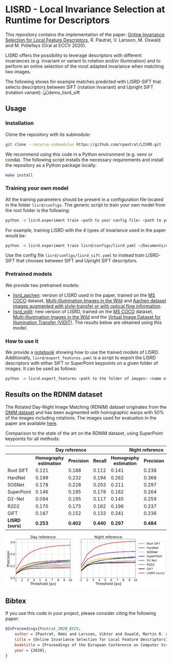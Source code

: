 # LISRD - Local Invariance Selection at Runtime for Descriptors

This repository contains the implementation of the paper: [Online Invariance Selection for Local Feature Descriptors](https://arxiv.org/abs/2007.08988), R. Pautrat, V. Larsson, M. Oswald and M. Pollefeys (Oral at ECCV 2020).

LISRD offers the possibility to leverage descriptors with different invariances (e.g. invariant or variant to rotation and/or illumination) and to perform an online selection of the most adapted invariance when matching two images.

The following shows for example matches predicted with LISRD-SIFT that selects descriptors between SIFT (rotation invariant) and Upright SIFT (rotation variant):
![demo_lisrd_sift](assets/videos/demo_lisrd_sift.gif)

## Usage

### Installation

Clone the repository with its submodule:
```bash
git clone --recurse-submodules https://github.com/rpautrat/LISRD.git
```

We recommend using this code in a Python environment (e.g. venv or conda). The following script installs the necessary requirements and install the repository as a Python package locally:
```bash
make install
```

### Training your own model

All the training parameters should be present in a configuration file located in the folder `lisrd/configs`. The generic script to train your own model from the root folder is the following:
```bash
python -m lisrd.experiment train <path to your config file> <path to your experiment>
```

For example, training LISRD with the 4 types of invariance used in the paper would be:
```bash
python -m lisrd.experiment train lisrd/configs/lisrd.yaml ~/Documents/experiments/My_experiment
```
Use the config file `lisrd/configs/lisrd_sift.yaml` to instead train LISRD-SIFT that chooses between SIFT and Upright SIFT descriptors.

### Pretrained models

We provide two pretrained models:
- [lisrd_aachen](weights/lisrd_aachen.pth): version of LISRD used in the paper, trained on the [MS COCO](https://cocodataset.org) dataset, [Multi-Illumination Images in the Wild](https://projects.csail.mit.edu/illumination/) and [Aachen dataset images augmented with style-transfer or with optical flow information](https://github.com/naver/r2d2).
- [lisrd_vidit](weights/lisrd_vidit.pth): new version of LISRD, trained on the [MS COCO](https://cocodataset.org) dataset, [Multi-Illumination Images in the Wild](https://projects.csail.mit.edu/illumination/) and the [Virtual Image Dataset for Illumination Transfer (VIDIT)](https://github.com/majedelhelou/VIDIT). The results below are obtained using this model.

### How to use it

We provide a [notebook](notebooks/demo_lisrd.ipynb) showing how to use the trained models of LISRD. Additionally, `lisrd/export_features.yaml` is a script to export the LISRD descriptors with either SIFT or SuperPoint keypoints on a given folder of images. It can be used as follows:
```bash
python -m lisrd.export_features <path to the folder of images> <name of the model (lisrd or lisrd_sift)> --checkpoint <path to checkpoint> --keypoints <type of keypoints (sift or superpoint)> --num_kp <number of keypoints (default: 2000)>
```

## Results on the RDNIM dataset

The Rotated Day-Night Image Matching (RDNIM) dataset originates from the [DNIM dataset](http://users.umiacs.umd.edu/~hzhou/dnim) and has been augmented with homographic warps with 50% of the images including rotations. The images used for evaluation in the paper are available [here](https://www.polybox.ethz.ch/index.php/s/P89YkZyOfdhmdPN).

Comparison to the state of the art on the RDNIM dataset, using SuperPoint keypoints for all methods:

 <table style="width:100%">
  <tr>
    <th></th>
    <th colspan="3">Day reference</th>
    <th colspan="3">Night reference</th>
  </tr>
  <tr>
    <th></th>
    <th>Homography estimation</th>
    <th>Precision</th>
    <th>Recall</th>
    <th>Homography estimation</th>
    <th>Precision</th>
    <th>Recall</th>
  </tr>
  <tr>
    <td>Root SIFT</td>
    <td>0.121</td>
    <td>0.188</td>
    <td>0.112</td>
    <td>0.141</td>
    <td>0.238</td>
    <td>0.164</td>
  </tr>
  <tr>
    <td>HardNet</td>
    <td>0.199</td>
    <td>0.232</td>
    <td>0.194</td>
    <td>0.262</td>
    <td>0.366</td>
    <td>0.323</td>
  </tr>
  <tr>
    <td>SOSNet</td>
    <td>0.178</td>
    <td>0.228</td>
    <td>0.203</td>
    <td>0.211</td>
    <td>0.297</td>
    <td>0.269</td>
  </tr>
  <tr>
    <td>SuperPoint</td>
    <td>0.146</td>
    <td>0.195</td>
    <td>0.178</td>
    <td>0.182</td>
    <td>0.264</td>
    <td>0.255</td>
  </tr>
  <tr>
    <td>D2-Net</td>
    <td>0.094</td>
    <td>0.195</td>
    <td>0.117</td>
    <td>0.145</td>
    <td>0.259</td>
    <td>0.182</td>
  </tr>
  <tr>
    <td>R2D2</td>
    <td>0.170</td>
    <td>0.175</td>
    <td>0.162</td>
    <td>0.196</td>
    <td>0.237</td>
    <td>0.216</td>
  </tr>
  <tr>
    <td>GIFT</td>
    <td>0.187</td>
    <td>0.152</td>
    <td>0.133</td>
    <td>0.241</td>
    <td>0.236</td>
    <td>0.209</td>
  </tr>
  <tr>
    <td><b>LISRD (ours)</b></td>
    <td><b>0.253</b></td>
    <td><b>0.402</b></td>
    <td><b>0.440</b></td>
    <td><b>0.297</b></td>
    <td><b>0.484</b></td>
    <td><b>0.519</b></td>
  </tr>
</table>

![mma_rdnim](assets/results/mma_rdnim.png)

## Bibtex

If you use this code in your project, please consider citing the following paper:
```bibtex
@InProceedings{Pautrat_2020_ECCV,
    author = {Pautrat, Rémi and Larsson, Viktor and Oswald, Martin R. and Pollefeys, Marc},
    title = {Online Invariance Selection for Local Feature Descriptors},
    booktitle = {Proceedings of the European Conference on Computer Vision (ECCV)},
    year = {2020},
}
```
